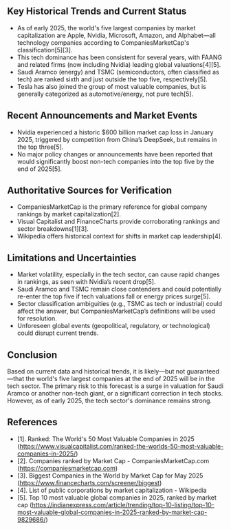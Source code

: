 ## Key Historical Trends and Current Status

- As of early 2025, the world's five largest companies by market capitalization are Apple, Nvidia, Microsoft, Amazon, and Alphabet—all technology companies according to CompaniesMarketCap's classification[5][3].
- This tech dominance has been consistent for several years, with FAANG and related firms (now including Nvidia) leading global valuations[4][5].
- Saudi Aramco (energy) and TSMC (semiconductors, often classified as tech) are ranked sixth and just outside the top five, respectively[5].
- Tesla has also joined the group of most valuable companies, but is generally categorized as automotive/energy, not pure tech[5].

## Recent Announcements and Market Events

- Nvidia experienced a historic $600 billion market cap loss in January 2025, triggered by competition from China’s DeepSeek, but remains in the top three[5].
- No major policy changes or announcements have been reported that would significantly boost non-tech companies into the top five by the end of 2025[5].

## Authoritative Sources for Verification

- CompaniesMarketCap is the primary reference for global company rankings by market capitalization[2].
- Visual Capitalist and FinanceCharts provide corroborating rankings and sector breakdowns[1][3].
- Wikipedia offers historical context for shifts in market cap leadership[4].

## Limitations and Uncertainties

- Market volatility, especially in the tech sector, can cause rapid changes in rankings, as seen with Nvidia’s recent drop[5].
- Saudi Aramco and TSMC remain close contenders and could potentially re-enter the top five if tech valuations fall or energy prices surge[5].
- Sector classification ambiguities (e.g., TSMC as tech or industrial) could affect the answer, but CompaniesMarketCap’s definitions will be used for resolution.
- Unforeseen global events (geopolitical, regulatory, or technological) could disrupt current trends.

## Conclusion

Based on current data and historical trends, it is likely—but not guaranteed—that the world's five largest companies at the end of 2025 will be in the tech sector. The primary risk to this forecast is a surge in valuation for Saudi Aramco or another non-tech giant, or a significant correction in tech stocks. However, as of early 2025, the tech sector's dominance remains strong.

## References

- [1]. Ranked: The World's 50 Most Valuable Companies in 2025 (https://www.visualcapitalist.com/ranked-the-worlds-50-most-valuable-companies-in-2025/)
- [2]. Companies ranked by Market Cap - CompaniesMarketCap.com (https://companiesmarketcap.com)
- [3]. Biggest Companies in the World by Market Cap for May 2025 (https://www.financecharts.com/screener/biggest)
- [4]. List of public corporations by market capitalization - Wikipedia
- [5]. Top 10 most valuable global companies in 2025, ranked by market cap (https://indianexpress.com/article/trending/top-10-listing/top-10-most-valuable-global-companies-in-2025-ranked-by-market-cap-9829686/)